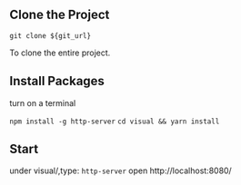 ## Clone the Project

`git clone ${git_url}` 

To clone the entire project.

## Install Packages
turn on a terminal

 ```npm install -g http-server```
 ```cd visual && yarn install``` 

## Start
under visual/,type:
`http-server`
open http://localhost:8080/


